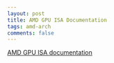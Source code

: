 ```yaml
---
layout: post
title: AMD GPU ISA Documentation
tags: amd-arch
comments: false
---
```


[AMD GPU ISA documentation](https://gpuopen.com/amd-isa-documentation/)
